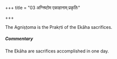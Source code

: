 +++
title = "03 अग्निष्टोम एकाहानाम् प्रकृतिः"

+++

The Agniṣṭoma is the Prakṛti of the Ekāha sacrifices.

#####  Commentary

The Ekāha are sacrifices accomplished in one day.
